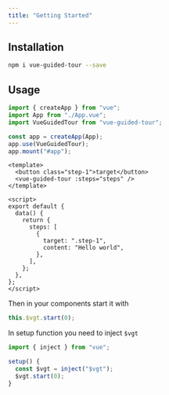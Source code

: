 ```yaml
---
title: "Getting Started"
---
```


## Installation

```bash
npm i vue-guided-tour --save
```

## Usage

```js
import { createApp } from "vue";
import App from "./App.vue";
import VueGuidedTour from "vue-guided-tour";

const app = createApp(App);
app.use(VueGuidedTour);
app.mount("#app");
```

```vue
<template>
  <button class="step-1">target</button>
  <vue-guided-tour :steps="steps" />
</template>

<script>
export default {
  data() {
    return {
      steps: [
        {
          target: ".step-1",
          content: "Hello world",
        },
      ],
    };
  },
};
</script>
```

Then in your components start it with

```js
this.$vgt.start(0);
```

In setup function you need to inject `$vgt`

```js
import { inject } from "vue";

setup() {
  const $vgt = inject("$vgt");
  $vgt.start(0);
}
```

